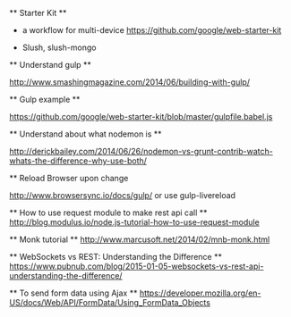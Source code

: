 
** Starter Kit **

- a workflow for multi-device
https://github.com/google/web-starter-kit

- Slush, slush-mongo

** Understand gulp **

 http://www.smashingmagazine.com/2014/06/building-with-gulp/

** Gulp example **

https://github.com/google/web-starter-kit/blob/master/gulpfile.babel.js

** Understand about what nodemon is ** 

http://derickbailey.com/2014/06/26/nodemon-vs-grunt-contrib-watch-whats-the-difference-why-use-both/

** Reload Browser upon change

http://www.browsersync.io/docs/gulp/
or use gulp-livereload

** How to use request module to make rest api call **
http://blog.modulus.io/node.js-tutorial-how-to-use-request-module

** Monk tutorial **
http://www.marcusoft.net/2014/02/mnb-monk.html

** WebSockets vs REST: Understanding the Difference **
https://www.pubnub.com/blog/2015-01-05-websockets-vs-rest-api-understanding-the-difference/

** To send form data using Ajax **
https://developer.mozilla.org/en-US/docs/Web/API/FormData/Using_FormData_Objects